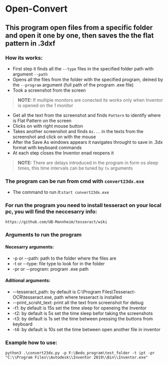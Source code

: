 # Open-Convert

## This program open files from a specific folder and open it one by one, then saves the the flat pattern in .3dxf
### How its works:
* First step it finds all the ```--type``` files in the specified folder path with argument ```--path```
* Opens all the files from the folder with the specified program, deined by the ```--program``` argument (full path of the program .exe file)
* Took a screenshot from the screen
> **NOTE:** If multiple monitors are conected its works only when Inventor is opened on the 1 monitor
* Get all the text from the screenshot and finds ```Pattern``` to identify where is Flat Pattern on the screen
* Clicks on with right mouse button
* Takes another screenshot and finds ```As...``` in the texts from the screenshot and click on with the mouse
* After the Save As windows appears it navigates throught to save in .3dx format with keyboard commands
* At each step closes the Inventor enad reopens it
> **NOTE:** There are delays introduced in the program in form os sleep times, this time intervals can be tuned by ```tx``` arguments
### The program can be run from cmd with ```convert23dx.exe```
* The command to run it:`start convert23dx.exe`
### For run the program you need to install tesseract on your local pc, you will find the neccesarry info:
`https://github.com/UB-Mannheim/tesseract/wiki`

### Arguments to run the program
#### Necesarry arguments:
* -p or --path: path to the folder where the files are
* -t or --type: file type to look for in the folder
* -pr or --program: program .exe path
#### Aditional arguments:
* --tesseract_path: by default is C:\\Program Files\\Tesseract-OCR\\tesseract.exe, path where tesseract is installed
* --print_scrsht_text: print all the text from screenshot for debug
* -t1: by default is 15s set the time sleep for openeing the Inventor
* -t2: by default is 5s set the time sleep befor taking the screenshots
* -t3: by default is 1s set the time between pressing the buttons from keyboard
* -t4: by default is 10s set the time between open another file in inventor
### Example how to use:
`python3 .\convert23dx.py -p F:\Bedo_program\test_folder -t ipt -pr "C:\\Program Files\\Autodesk\\Inventor 2019\\Bin\\Inventor.exe" `